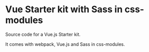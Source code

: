 # Vue Starter kit with Sass in css-modules

Source code for a Vue.js Starter kit.

It comes with webpack, Vue.js and Sass in css-modules.
